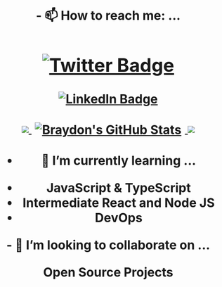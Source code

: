 <h1 align="center" Hi there. I am Sahaj Kedia. I am a developer. 👋</h1>

<div align="center">
- 📫 How to reach me: ...

[![Twitter Badge](https://img.shields.io/badge/Twitter-Profile-informational?style=flat&logo=twitter&logoColor=white&color=1CA2F1)](https://twitter.com/_cosmic_joke)
---
[![LinkedIn Badge](https://img.shields.io/badge/LinkedIn-Profile-informational?style=flat&logo=linkedin&logoColor=white&color=0D76A8)](https://www.linkedin.com/in/sahaj-kedia-4a5595192/)
</div>



<div align="center">
<a width="20%" href="https://github.com/anuraghazra/github-readme-stats">
  <img src="https://github-readme-stats.vercel.app/api/top-langs/?username=sahajkedia" />
</a>

<a href="https://github.com/sahajkedia">
  <img align="center" style="margin:0.5rem" src="https://github-readme-stats.vercel.app/api?username=sahajkedia&show_icons=true&line_height=27&count_private=true&title_color=ffffff&text_color=c9cacc&icon_color=4AB097&bg_color=1A2B34" alt="Braydon's GitHub Stats" />
</a>
  
  <a width="20%" href="https://github.com/anuraghazra/github-readme-stats">
  <img src="https://github-readme-stats.vercel.app/api/top-langs/?username=soumendra" />
</a>

  </div>



- 🌱 I’m currently learning ... 
<ul>
  <li> JavaScript & TypeScript</li>

  <li>Intermediate React and Node JS</li>

  <li>DevOps</li>
</ul>
- 👯 I’m looking to collaborate on ...

Open Source Projects



